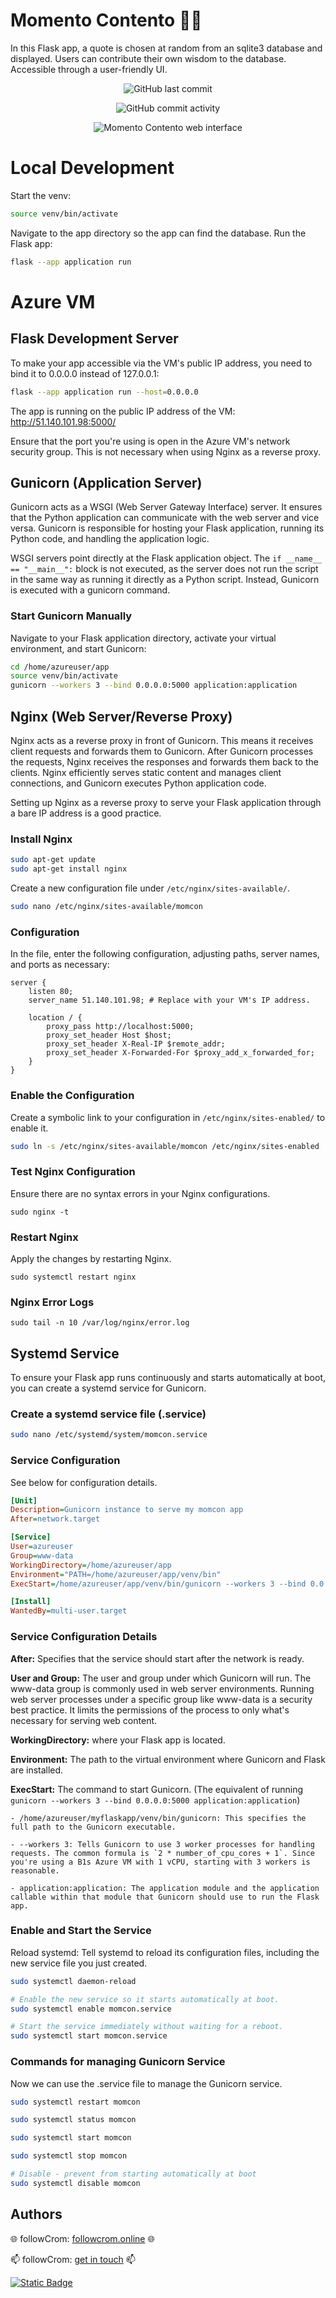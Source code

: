 # Momento Contento 🌟🧠

In this Flask app, a quote is chosen at random from an sqlite3 database and displayed. Users can contribute their own wisdom to the database. Accessible through a user-friendly UI.

<div style="text-align: center;">

![GitHub last commit](https://img.shields.io/github/last-commit/followcrom/Momento-Contento)

![GitHub commit activity](https://img.shields.io/github/commit-activity/m/followcrom/Momento-Contento)

![Momento Contento web interface](https://www.followcrom.online/embeds/gh_domdom_readme.jpg)
</div>

# Local Development

Start the venv:

```bash
source venv/bin/activate
```

Navigate to the app directory so the app can find the database. Run the Flask app:

```bash
flask --app application run
```

# Azure VM

## Flask Development Server

To make your app accessible via the VM's public IP address, you need to bind it to 0.0.0.0 instead of 127.0.0.1:

```bash
flask --app application run --host=0.0.0.0
```

The app is running on the public IP address of the VM:
http://51.140.101.98:5000/

Ensure that the port you're using is open in the Azure VM's network security group. This is not necessary when using Nginx as a reverse proxy.

## Gunicorn (Application Server)

Gunicorn acts as a WSGI (Web Server Gateway Interface) server. It ensures that the Python application can communicate with the web server and vice versa. Gunicorn is responsible for hosting your Flask application, running its Python code, and handling the application logic.

WSGI servers point directly at the Flask application object. The `if __name__ == "__main__":` block is not executed, as the server does not run the script in the same way as running it directly as a Python script. Instead, Gunicorn is executed with a gunicorn command.

### Start Gunicorn Manually

Navigate to your Flask application directory, activate your virtual environment, and start Gunicorn:

```bash
cd /home/azureuser/app
source venv/bin/activate
gunicorn --workers 3 --bind 0.0.0.0:5000 application:application
```

## Nginx (Web Server/Reverse Proxy)

Nginx acts as a reverse proxy in front of Gunicorn. This means it receives client requests and forwards them to Gunicorn. After Gunicorn processes the requests, Nginx receives the responses and forwards them back to the clients. Nginx efficiently serves static content and manages client connections, and Gunicorn executes Python application code.

Setting up Nginx as a reverse proxy to serve your Flask application through a bare IP address is a good practice.

### Install Nginx

```bash
sudo apt-get update
sudo apt-get install nginx
```

Create a new configuration file under `/etc/nginx/sites-available/`.

```bash
sudo nano /etc/nginx/sites-available/momcon
```

### Configuration

In the file, enter the following configuration, adjusting paths, server names, and ports as necessary:

```nginx
server {
    listen 80;
    server_name 51.140.101.98; # Replace with your VM's IP address.

    location / {
        proxy_pass http://localhost:5000;
        proxy_set_header Host $host;
        proxy_set_header X-Real-IP $remote_addr;
        proxy_set_header X-Forwarded-For $proxy_add_x_forwarded_for;
    }
}
```

### Enable the Configuration

Create a symbolic link to your configuration in `/etc/nginx/sites-enabled/` to enable it.

```bash
sudo ln -s /etc/nginx/sites-available/momcon /etc/nginx/sites-enabled
```

### Test Nginx Configuration

Ensure there are no syntax errors in your Nginx configurations.

`sudo nginx -t`

### Restart Nginx

Apply the changes by restarting Nginx.

`sudo systemctl restart nginx`

### Nginx Error Logs

`sudo tail -n 10 /var/log/nginx/error.log`

## Systemd Service

To ensure your Flask app runs continuously and starts automatically at boot, you can create a systemd service for Gunicorn.

### Create a systemd service file (.service)

```bash
sudo nano /etc/systemd/system/momcon.service
```

### Service Configuration

See below for configuration details.

```ini
[Unit]
Description=Gunicorn instance to serve my momcon app
After=network.target

[Service]
User=azureuser
Group=www-data
WorkingDirectory=/home/azureuser/app
Environment="PATH=/home/azureuser/app/venv/bin"
ExecStart=/home/azureuser/app/venv/bin/gunicorn --workers 3 --bind 0.0.0.0:5000 application:application

[Install]
WantedBy=multi-user.target
```

### Service Configuration Details

**After:** Specifies that the service should start after the network is ready.

**User and Group:** The user and group under which Gunicorn will run. The www-data group is commonly used in web server environments. Running web server processes under a specific group like www-data is a security best practice. It limits the permissions of the process to only what's necessary for serving web content.

**WorkingDirectory:** where your Flask app is located.

**Environment:** The path to the virtual environment where Gunicorn and Flask are installed.

**ExecStart:** The command to start Gunicorn. (The equivalent of running `gunicorn --workers 3 --bind 0.0.0.0:5000 application:application`)

    - /home/azureuser/myflaskapp/venv/bin/gunicorn: This specifies the full path to the Gunicorn executable.

    - --workers 3: Tells Gunicorn to use 3 worker processes for handling requests. The common formula is `2 * number_of_cpu_cores + 1`. Since you're using a B1s Azure VM with 1 vCPU, starting with 3 workers is reasonable.

    - application:application: The application module and the application callable within that module that Gunicorn should use to run the Flask app.

### Enable and Start the Service
Reload systemd: Tell systemd to reload its configuration files, including the new service file you just created.

```bash
sudo systemctl daemon-reload

# Enable the new service so it starts automatically at boot.
sudo systemctl enable momcon.service

# Start the service immediately without waiting for a reboot.
sudo systemctl start momcon.service
```

### Commands for managing Gunicorn Service

Now we can use the .service file to manage the Gunicorn service. 

```bash
sudo systemctl restart momcon

sudo systemctl status momcon

sudo systemctl start momcon

sudo systemctl stop momcon

# Disable - prevent from starting automatically at boot
sudo systemctl disable momcon
```

## Authors

🌐 followCrom: [followcrom.online](https://followcrom.online/index.html) 🌐

📫 followCrom: [get in touch](https://followcrom.online/contact/contact.php) 📫

[![Static Badge](https://img.shields.io/badge/followcrom-.online-blue?style=for-the-badge)](http://followcrom.online)
